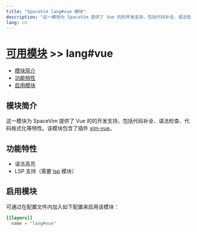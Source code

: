 ```yaml
---
title: "SpaceVim lang#vue 模块"
description: "这一模块为 SpaceVim 提供了 Vue 的的开发支持，包括代码补全、语法检查、代码格式化等特性。"
lang: cn
---
```


# [可用模块](../../) >> lang#vue

<!-- vim-markdown-toc GFM -->

- [模块简介](#模块简介)
- [功能特性](#功能特性)
- [启用模块](#启用模块)

<!-- vim-markdown-toc -->

## 模块简介

这一模块为 SpaceVim 提供了 Vue 的的开发支持，包括代码补全、语法检查、代码格式化等特性。该模块包含了插件 [vim-vue](https://github.com/posva/vim-vue)。

## 功能特性

- 语法高亮
- LSP 支持（需要 [lsp](../../language-server-protocol/) 模块）

## 启用模块

可通过在配置文件内加入如下配置来启用该模块：

```toml
[[layers]]
  name = "lang#vue"
```
